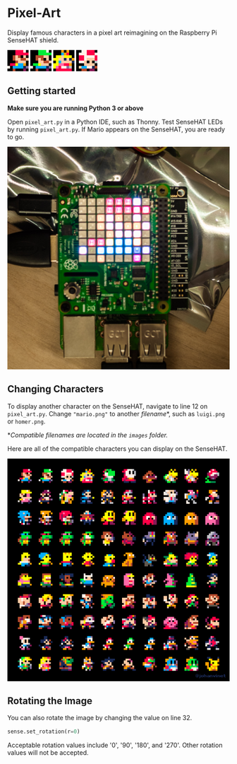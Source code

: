 # Pixel-Art
Display famous characters in a pixel art reimagining on the Raspberry Pi SenseHAT shield.

![](images/mario.png) ![](images/luigi.png) ![](images/princess-peach.png) ![](images/toad.png)

## Getting started
**Make sure you are running Python 3 or above**

Open `pixel_art.py` in a Python IDE, such as Thonny. Test SenseHAT LEDs by running `pixel_art.py`. If Mario appears on the SenseHAT, you are ready to go.

![](ref/mario-test.jpg)

## Changing Characters
To display another character on the SenseHAT, navigate to line 12 on `pixel_art.py`. Change `"mario.png"` to another *filename**, such as `luigi.png` or `homer.png`.

**Compatible filenames are located in the `images` folder.*

Here are all of the compatible characters you can display on the SenseHAT.

![](ref/All_Character_Sprites.png)

## Rotating the Image
You can also rotate the image by changing the value on line 32.
```python
sense.set_rotation(r=0)
```
Acceptable rotation values include '0', '90', '180', and '270'. Other rotation values will not be accepted.
